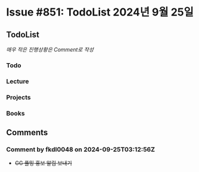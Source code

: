 # Issue #851: TodoList 2024년 9월 25일

## TodoList

*매우 작은 진행상황은 Comment로 작성*

### Todo  

### Lecture

### Projects

### Books


## Comments

### Comment by fkdl0048 on 2024-09-25T03:12:56Z

- ~~GG 플밍 홍보 알림 보내기~~

